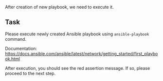 After creation of new playbook, we need to execute it.

## Task

Please execute newly created Ansible playbook using `ansible-playbook` command.

Documentation: <https://docs.ansible.com/ansible/latest/network/getting_started/first_playbook.html>

After execution, you should see the red assertion message. If so, please proceed to the next step.
